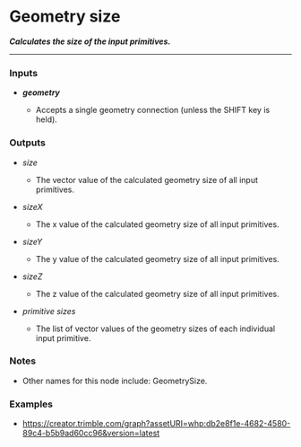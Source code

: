 # Geometry size

**_Calculates the size of the input primitives._**

---


### Inputs

* **_geometry_**

  * Accepts a single geometry connection (unless the SHIFT key is held).


### Outputs

* _size_

  * The vector value of the calculated geometry size of all input primitives.

* _sizeX_

  * The x value of the calculated geometry size of all input primitives.

* _sizeY_

  * The y value of the calculated geometry size of all input primitives.

* _sizeZ_

  * The z value of the calculated geometry size of all input primitives.

* _primitive sizes_

  * The list of vector values of the geometry sizes of each individual input primitive.


### Notes


* Other names for this node include: GeometrySize.



### Examples



* <a href="Create a bounding box" target="_blank">https://creator.trimble.com/graph?assetURI=whp:db2e8f1e-4682-4580-89c4-b5b9ad60cc96&version=latest</a>
